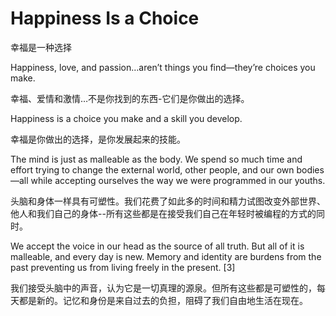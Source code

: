 # Happiness Is a Choice

幸福是一种选择

Happiness, love, and passion…aren’t things you find—they’re choices you make.

幸福、爱情和激情…不是你找到的东西-它们是你做出的选择。

Happiness is a choice you make and a skill you develop.

幸福是你做出的选择，是你发展起来的技能。

The mind is just as malleable as the body. We spend so much time and effort trying to change the external world, other people, and our own bodies—all while accepting ourselves the way we were programmed in our youths.

头脑和身体一样具有可塑性。我们花费了如此多的时间和精力试图改变外部世界、他人和我们自己的身体--所有这些都是在接受我们自己在年轻时被编程的方式的同时。

We accept the voice in our head as the source of all truth. But all of it is malleable, and every day is new. Memory and identity are burdens from the past preventing us from living freely in the present. [3]

我们接受头脑中的声音，认为它是一切真理的源泉。但所有这些都是可塑性的，每天都是新的。记忆和身份是来自过去的负担，阻碍了我们自由地生活在现在。
